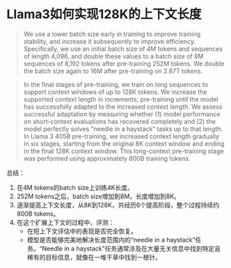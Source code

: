 # Llama3如何实现128K的上下文长度

> We use a lower batch size early in training to improve training stability, and increase it subsequently to improve efficiency. Specifically, we use an initial batch size of 4M tokens and sequences of length 4,096, and double these values to a batch size of 8M sequences of 8,192 tokens after pre-training 252M tokens. We double the batch size again to 16M after pre-training on 2.87T tokens.

> In the final stages of pre-training, we train on long sequences to support context windows of up to 128K tokens. We increase the supported context length in increments, pre-training until the model has successfully adapted to the increased context length. We assess successful adaptation by measuring whether (1) model performance on short-context evaluations has recovered completely and (2) the model perfectly solves “needle in a haystack” tasks up to that length. In Llama 3 405B pre-training, we increased context length gradually in six stages, starting from the original 8K context window and ending in the final 128K context window. This long-context pre-training stage was performed using approximately 800B training tokens.

总结：
1. 在4M tokens的batch size上训练4K长度。
2. 252M tokens之后，batch size增加到8M，长度增加到8K。
3. 逐渐提高上下文长度，从8K到128K，共经历6个提高阶段，整个过程持续约800B tokens。
4. 在这个扩展上下文的过程中，评测：
    - 在短上下文评估中的表现是否完全恢复。
    - 模型是否能够完美地解决长度范围内的“needle in a haystack”任务。“Needle in a haystack”任务通常涉及在大量无关信息中找到特定且稀有的目标信息，就像在一堆干草中找到一根针。
